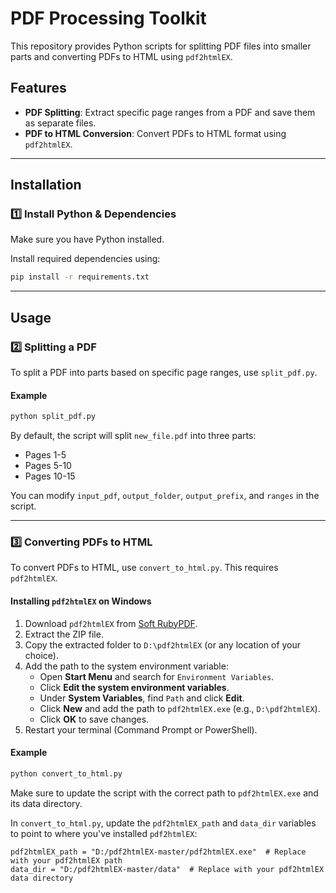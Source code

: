 # PDF Processing Toolkit

This repository provides Python scripts for splitting PDF files into smaller parts and converting PDFs to HTML using `pdf2htmlEX`.

## Features
- **PDF Splitting**: Extract specific page ranges from a PDF and save them as separate files.
- **PDF to HTML Conversion**: Convert PDFs to HTML format using `pdf2htmlEX`.

---

## Installation

### 1️⃣ Install Python & Dependencies
Make sure you have Python installed.

Install required dependencies using:
```sh
pip install -r requirements.txt
```

---

## Usage

### 2️⃣ Splitting a PDF
To split a PDF into parts based on specific page ranges, use `split_pdf.py`.

#### Example
```sh
python split_pdf.py
```

By default, the script will split `new_file.pdf` into three parts:
- Pages 1-5
- Pages 5-10
- Pages 10-15

You can modify `input_pdf`, `output_folder`, `output_prefix`, and `ranges` in the script.

---

### 3️⃣ Converting PDFs to HTML
To convert PDFs to HTML, use `convert_to_html.py`. This requires `pdf2htmlEX`.

#### Installing `pdf2htmlEX` on Windows
1. Download `pdf2htmlEX` from [Soft RubyPDF](https://soft.rubypdf.com/software/pdf2htmlex-windows-version).
2. Extract the ZIP file.
3. Copy the extracted folder to `D:\pdf2htmlEX` (or any location of your choice).
4. Add the path to the system environment variable:
   - Open **Start Menu** and search for `Environment Variables`.
   - Click **Edit the system environment variables**.
   - Under **System Variables**, find `Path` and click **Edit**.
   - Click **New** and add the path to `pdf2htmlEX.exe` (e.g., `D:\pdf2htmlEX`).
   - Click **OK** to save changes.
5. Restart your terminal (Command Prompt or PowerShell).

#### Example
```sh
python convert_to_html.py
```

Make sure to update the script with the correct path to `pdf2htmlEX.exe` and its data directory. 

In `convert_to_html.py`, update the `pdf2htmlEX_path` and `data_dir` variables to point to where you've installed `pdf2htmlEX`:
```
pdf2htmlEX_path = "D:/pdf2htmlEX-master/pdf2htmlEX.exe"  # Replace with your pdf2htmlEX path
data_dir = "D:/pdf2htmlEX-master/data"  # Replace with your pdf2htmlEX data directory
```
